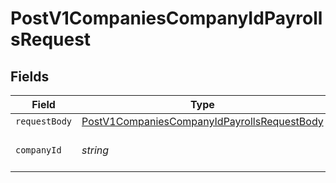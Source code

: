 # PostV1CompaniesCompanyIdPayrollsRequest


## Fields

| Field                                                                                                                 | Type                                                                                                                  | Required                                                                                                              | Description                                                                                                           |
| --------------------------------------------------------------------------------------------------------------------- | --------------------------------------------------------------------------------------------------------------------- | --------------------------------------------------------------------------------------------------------------------- | --------------------------------------------------------------------------------------------------------------------- |
| `requestBody`                                                                                                         | [PostV1CompaniesCompanyIdPayrollsRequestBody](../../models/operations/postv1companiescompanyidpayrollsrequestbody.md) | :heavy_minus_sign:                                                                                                    | N/A                                                                                                                   |
| `companyId`                                                                                                           | *string*                                                                                                              | :heavy_check_mark:                                                                                                    | The UUID of the company                                                                                               |